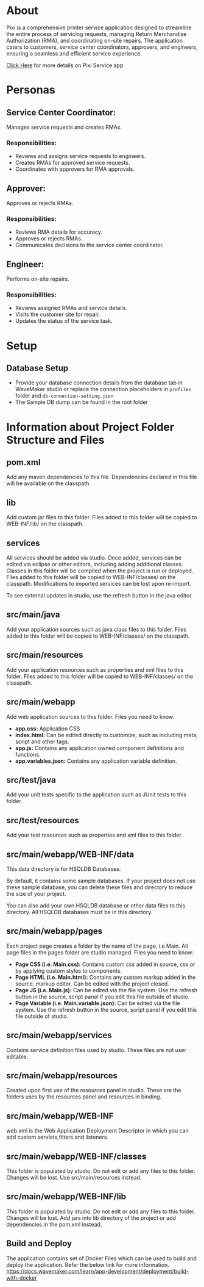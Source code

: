 # About
Pixi is a comprehensive printer service application designed to streamline the entire process of servicing requests, managing Return Merchandise Authorization (RMA), and coordinating on-site repairs. The application caters to customers, service center coordinators, approvers, and engineers, ensuring a seamless and efficient service experience.

<a href="https://showcase.onwavemaker.com/PixiService/" target="_blank">Click Here</a> for more details on Pixi Service app

# Personas
## Service Center Coordinator:
Manages service requests and creates RMAs.
### Responsibilities:
- Reviews and assigns service requests to engineers.
- Creates RMAs for approved service requests.
- Coordinates with approvers for RMA approvals.

## Approver:
Approves or rejects RMAs.
### Responsibilities:
- Reviews RMA details for accuracy.
- Approves or rejects RMAs.
- Communicates decisions to the service center coordinator.

## Engineer:
Performs on-site repairs.
### Responsibilities:
- Reviews assigned RMAs and service details.
- Visits the customer site for repair.
- Updates the status of the service task.

# Setup
## Database Setup
- Provide your database connection details from the database tab in WaveMaker studio or replace the connection placeholders in `profiles` folder and `db-connection-setting.json`
- The Sample DB dump can be found in the root folder

# Information about Project Folder Structure and Files

## pom.xml
Add any maven dependencies to this file. Dependencies declared in this file will be available on the classpath.

## lib
Add custom jar files to this folder. Files added to this folder will be copied to WEB-INF/lib/ on the classpath.

## services
All services should be added via studio. Once added, services can be edited via eclipse or other editors, including adding additional classes.
Classes in this folder will be compiled when the project is run or deployed.
Files added to this folder will be copied to WEB-INF/classes/ on the classpath.
Modifications to imported services can be lost upon re-import.

To see external updates in studio, use the refresh button in the java editor.

## src/main/java
Add your application sources such as java class files to this folder.
Files added to this folder will be copied to WEB-INF/classes/ on the classpath.

## src/main/resources
Add your application resources such as properties and xml files to this folder.
Files added to this folder will be copied to WEB-INF/classes/ on the classpath.

## src/main/webapp
Add web application sources to this folder.
Files you need to know:
- **app.css:** Application CSS
- **index.html:** Can be edited directly to customize, such as including meta, script and other tags.
- **app.js:** Contains any application owned component definitions and functions.
- **app.variables.json:** Contains any application variable definition.

## src/test/java
Add your unit tests specific to the application such as JUnit tests to this folder.

## src/test/resources
Add your test resources such as properties and xml files to this folder.

## src/main/webapp/WEB-INF/data
This data directory is for HSQLDB Databases.

By default, it contains some sample databases.
If your project does not use these sample database, you can delete these files and directory to reduce the size of your project.

You can also add your own HSQLDB database or other data files to this directory. All HSQLDB databases must be in this directory.

## src/main/webapp/pages
Each project page creates a folder by the name of the page, i.e Main.
All page files in the pages folder are studio managed.
Files you need to know:
- **Page CSS (i.e. Main.css):** Contains custom css added in source, css or by applying custom styles to components.
- **Page HTML (i.e. Main.html):** Contains any custom markup added in the source, markup editor. Can be edited with the project closed.
- **Page JS (i.e. Main.js):** Can be edited via the file system. Use the refresh button in the source, script panel if you edit this file outside of studio.
- **Page Variable (i.e. Main.variable.json):** Can be edited via the file system. Use the refresh button in the source, script panel if you edit this file outside of studio.

## src/main/webapp/services
Contains service definition files used by studio. These files are not user editable.

## src/main/webapp/resources
Created upon first use of the resources panel in studio. These are the folders uses by the resources panel and resources in binding.

## src/main/webapp/WEB-INF
web.xml is the Web Application Deployment Descriptor in which you can add custom servlets,filters and listeners.

## src/main/webapp/WEB-INF/classes
This folder is populated by studio. Do not edit or add any files to this folder. Changes will be lost. Use src/main/resources instead.

## src/main/webapp/WEB-INF/lib
This folder is populated by studio. Do not edit or add any files to this folder. Changes will be lost. Add jars into lib directory of the project or add dependencies in the pom.xml instead.
## Build and Deploy
The application contains set of Docker Files which can be used to build and deploy the application. Refer the below link for more information.
https://docs.wavemaker.com/learn/app-development/deployment/build-with-docker
